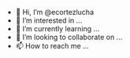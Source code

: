 - 👋 Hi, I’m @ecortezlucha
- 👀 I’m interested in ...
- 🌱 I’m currently learning ...
- 💞️ I’m looking to collaborate on ...
- 📫 How to reach me ...

<!---
ecortezlucha/ecortezlucha is a ✨ special ✨ repository because its `README.md` (this file) appears on your GitHub profile.
You can click the Preview link to take a look at your changes.
--->
